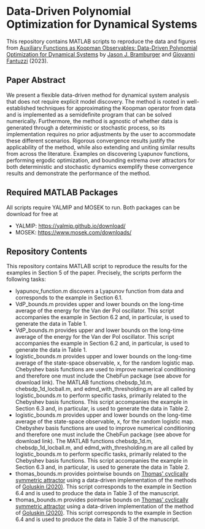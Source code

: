 # **Data-Driven Polynomial Optimization for Dynamical Systems**

This repository contains MATLAB scripts to reproduce the data and figures from [Auxiliary Functions as Koopman Observables: Data-Driven Polynomial Optimization for Dynamical Systems](https://arxiv.org/abs/2303.01483) by [Jason J. Bramburger](https://hybrid.concordia.ca/jbrambur/) and [Giovanni Fantuzzi](https://dcn.nat.fau.eu/giovanni-fantuzzi/) (2023).

## **Paper Abstract**
We present a flexible data-driven method for dynamical system analysis that does not require explicit model discovery. The method is rooted in well-established techniques for approximating the Koopman operator from data and is implemented as a semidefinite program that can be solved numerically. Furthermore, the method is agnostic of whether data is generated through a deterministic or stochastic process, so its implementation requires no prior adjustments by the user to accommodate these different scenarios. Rigorous convergence results justify the applicability of the method, while also extending and uniting similar results from across the literature. Examples on discovering Lyapunov functions, performing ergodic optimization, and bounding extrema over attractors for both deterministic and stochastic dynamics exemplify these convergence results and demonstrate the performance of the method. 

## **Required MATLAB Packages**
All scripts require YALMIP and MOSEK to run. Both packages can be download for free at 
- YALMIP: https://yalmip.github.io/download/
- MOSEK: https://www.mosek.com/downloads/

## **Repository Contents**
This repository contains MATLAB script to reproduce the results for the examples in Section 5 of the paper. Precisely, the scripts perform the following tasks:
- lyapunov_function.m discovers a Lyapunov function from data and corresponds to the example in Section 6.1.
- VdP_bounds.m provides upper and lower bounds on the long-time average of the energy for the Van der Pol oscillator. This script accompanies the example in Section 6.2 and, in particular, is used to generate the data in Table 1.
- VdP_bounds.m provides upper and lower bounds on the long-time average of the energy for the Van der Pol oscillator. This script accompanies the example in Section 6.2 and, in particular, is used to generate the data in Table 1.
- logistic_bounds.m provides upper and lower bounds on the long-time average of the state-space observable, x, for the random logistic map. Chebyshev basis functions are used to improve numerical conditioning and therefore one must include the ChebFun package (see above for download link). The MATLAB functions chebsdp_1d.m, chebsdp_1d_locball.m, and edmd_with_thresholding.m are all called by logistic_bounds.m to perform specific tasks, primarily related to the Chebyshev basis functions. This script accompanies the example in Section 6.3 and, in particular, is used to generate the data in Table 2.
- logistic_bounds.m provides upper and lower bounds on the long-time average of the state-space observable, x, for the random logistic map. Chebyshev basis functions are used to improve numerical conditioning and therefore one must include the ChebFun package (see above for download link). The MATLAB functions chebsdp_1d.m, chebsdp_1d_locball.m, and edmd_with_thresholding.m are all called by logistic_bounds.m to perform specific tasks, primarily related to the Chebyshev basis functions. This script accompanies the example in Section 6.3 and, in particular, is used to generate the data in Table 2.
- thomas_bounds.m provides pointwise bounds on [Thomas' cyclically symmetric attractor](https://en.wikipedia.org/wiki/Thomas%27_cyclically_symmetric_attractor) using a data-driven implementation of the methods of [Goluskin (2020)](https://iopscience.iop.org/article/10.1088/1361-6544/ab8f7b). This script corresponds to the example in Section 6.4 and is used to produce the data in Table 3 of the manuscript.  
- thomas_bounds.m provides pointwise bounds on [Thomas' cyclically symmetric attractor](https://en.wikipedia.org/wiki/Thomas%27_cyclically_symmetric_attractor) using a data-driven implementation of the method of [Goluskin (2020)](https://iopscience.iop.org/article/10.1088/1361-6544/ab8f7b). This script corresponds to the example in Section 6.4 and is used to produce the data in Table 3 of the manuscript.  
